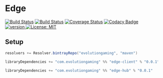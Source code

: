 # Edge 
[![Build Status](https://github.com/evolution-gaming/edge/workflows/CI/badge.svg)](https://github.com/evolution-gaming/edge/actions?query=workflow%3ACI)
[![Build Status](https://travis-ci.org/evolution-gaming/edge.svg)](https://travis-ci.org/evolution-gaming/edge)
[![Coverage Status](https://coveralls.io/repos/evolution-gaming/edge/badge.svg)](https://coveralls.io/r/evolution-gaming/edge)
[![Codacy Badge](https://api.codacy.com/project/badge/Grade/82ba28c9a5c64aa99d7eead718628905)](https://www.codacy.com/gh/evolution-gaming/edge?utm_source=github.com&amp;utm_medium=referral&amp;utm_content=evolution-gaming/edge&amp;utm_campaign=Badge_Grade)
[![version](https://api.bintray.com/packages/evolutiongaming/maven/edge/images/download.svg) ](https://bintray.com/evolutiongaming/maven/edge/_latestVersion) [![License: MIT](https://img.shields.io/badge/License-MIT-yellowgreen.svg)](https://opensource.org/licenses/MIT)

## Setup

```scala
resolvers += Resolver.bintrayRepo("evolutiongaming", "maven")

libraryDependencies += "com.evolutiongaming" %% "edge-client" % "0.0.1"

libraryDependencies += "com.evolutiongaming" %% "edge-hub" % "0.0.1"
```